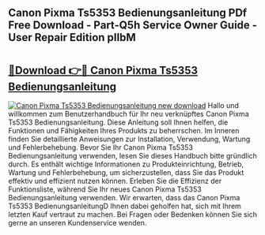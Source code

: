 ## Canon Pixma Ts5353 Bedienungsanleitung PDf Free Download - Part-Q5h Service Owner Guide - User Repair Edition pIIbM

# <h2><a href="http://df37h1e.blite.top/?on=Canon+Pixma+Ts5353+Bedienungsanleitung">🔗Download 👉🔴 Canon Pixma Ts5353 Bedienungsanleitung</a></h2>

[![Canon Pixma Ts5353 Bedienungsanleitung new download](https://i.imgur.com/lujVjoI.png)](http://df37h1e.blite.top/?on=Canon+Pixma+Ts5353+Bedienungsanleitung)
Hallo und willkommen zum Benutzerhandbuch für Ihr neu verknüpftes Canon Pixma Ts5353 Bedienungsanleitung. Diese Anleitung soll Ihnen helfen, die Funktionen und Fähigkeiten Ihres Produkts zu beherrschen. Im Inneren finden Sie detaillierte Anweisungen zur Installation, Verwendung, Wartung und Fehlerbehebung. Bevor Sie Ihr Canon Pixma Ts5353 Bedienungsanleitung verwenden, lesen Sie dieses Handbuch bitte gründlich durch. Es enthält wichtige Informationen zu Produkteinrichtung, Betrieb, Wartung und Fehlerbehebung, um sicherzustellen, dass Sie das Produkt effektiv und effizient nutzen können. Erleben Sie die Effizienz der Funktionsliste, während Sie Ihr neues Canon Pixma Ts5353 Bedienungsanleitung verwenden. Wir erwarten, dass das Canon Pixma Ts5353 BedienungsanleitungD Ihnen dabei geholfen hat, sich mit Ihrem letzten Kauf vertraut zu machen. Bei Fragen oder Bedenken können Sie sich gerne an unseren Kundenservice wenden.
